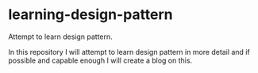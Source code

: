 # learning-design-pattern
Attempt to learn design pattern. 

In this repository I will attempt to learn design pattern in more detail and if possible and capable 
enough I will create a blog on this. 
